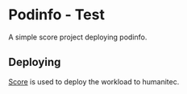 # Podinfo - Test

A simple score project deploying podinfo.

## Deploying

[Score](https://score.dev/) is used to deploy the workload to humanitec.
